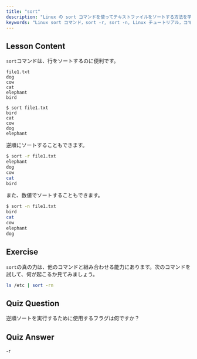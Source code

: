 ```yaml
---
title: "sort"
description: "Linux の sort コマンドを使ってテキストファイルをソートする方法を学びましょう。逆順ソートや数値ソートなどのオプションを発見してください。Linux のコマンドラインスキルを向上させましょう！"
keywords: "Linux sort コマンド，sort -r, sort -n, Linux チュートリアル，コマンドライン，Linux 初心者，sort ガイド"
---
```


## Lesson Content

`sort`コマンドは、行をソートするのに便利です。

```plaintext
file1.txt
dog
cow
cat
elephant
bird

$ sort file1.txt
bird
cat
cow
dog
elephant
```

逆順にソートすることもできます。

```bash
$ sort -r file1.txt
elephant
dog
cow
cat
bird
```

また、数値でソートすることもできます。

```bash
$ sort -n file1.txt
bird
cat
cow
elephant
dog
```

## Exercise

`sort`の真の力は、他のコマンドと組み合わせる能力にあります。次のコマンドを試して、何が起こるか見てみましょう。

```bash
ls /etc | sort -rn
```

## Quiz Question

逆順ソートを実行するために使用するフラグは何ですか？

## Quiz Answer

-r
